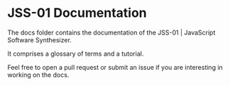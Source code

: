 # JSS-01 Documentation

The docs folder contains the documentation of the JSS-01 | JavaScript Software Synthesizer. 

It comprises a glossary of terms and a tutorial.

Feel free to open a pull request or submit an issue if you are interesting in working on the docs.
